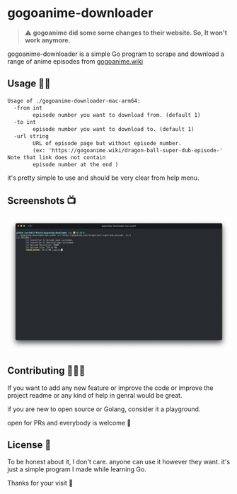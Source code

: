 # gogoanime-downloader 

> :warning: **gogoanime did some some changes to their website. So, It won't work anymore.**

gogoanime-downloader is a simple Go program to scrape and download a range of anime episodes from [gogoanime.wiki](https://gogoanime.wiki/)

## Usage 🏄‍♂️

```text
Usage of ./gogoanime-downloader-mac-arm64:
  -from int
    	episode number you want to download from. (default 1)
  -to int
    	episode number you want to download to. (default 1)
  -url string
    	URL of episode page but without episode number.
    	(ex: 'https://gogoanime.wiki/dragon-ball-super-dub-episode-' Note that link does not contain
    	episode number at the end )
```

it's pretty simple to use and should be very clear from help menu.

## Screenshots 📺

![Sample Output](./screenshots/sampleOutput.png)

## Contributing 🧑🏻‍💻

If you want to add any new feature or improve the code or improve the project readme or any kind of help in genral would be great.

if you are new to open source or Golang, consider it a playground.

open for PRs and everybody is welcome 🤗

## License 📃

To be honest about it, I don't care. anyone can use it however they want. it's just a simple program I made while learning Go.

Thanks for your visit 🤗

